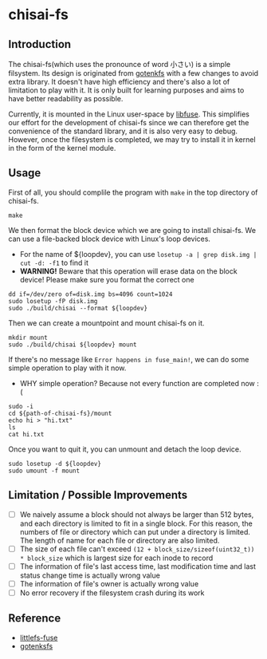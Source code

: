 # chisai-fs

## Introduction

The chisai-fs(which uses the pronounce of word 小さい) is a simple filsystem. Its design
is originated from [gotenkfs](https://github.com/carlosgaldino/gotenksfs) with
a few changes to avoid extra library. It doesn't have high efficiency and
there's also a lot of limitation to play with it. It is only built for learning
purposes and aims to have better readability as possible.

Currently, it is mounted in the Linux user-space by
[libfuse](https://github.com/libfuse/libfuse). This simplifies our effort for the
development of chisai-fs since we can therefore get the convenience of
the standard library, and it is also very easy to debug. However, once the filesystem
is completed, we may try to install it in kernel in the form of the kernel module.

## Usage

First of all, you should complile the program with `make` in the top
directory of chisai-fs.
```
make
```

We then format the block device which we are going to install chisai-fs.
We can use a file-backed block device with Linux's loop devices.
* For the name of ${loopdev}, you can use `losetup -a | grep disk.img | cut -d: -f1`
to find it
* **WARNING!** Beware that this operation will erase data on the block device!
Please make sure you format the correct one
```
dd if=/dev/zero of=disk.img bs=4096 count=1024
sudo losetup -fP disk.img
sudo ./build/chisai --format ${loopdev}
```

Then we can create a mountpoint and mount chisai-fs on it.
```
mkdir mount
sudo ./build/chisai ${loopdev} mount
```

If there's no message like `Error happens in fuse_main!`, we can do some
simple operation to play with it now.
* WHY simple operation? Because not every function are completed now :(
```
sudo -i
cd ${path-of-chisai-fs}/mount
echo hi > "hi.txt"
ls
cat hi.txt
```

Once you want to quit it, you can unmount and detach the loop device.
```
sudo losetup -d ${loopdev}
sudo umount -f mount
```

## Limitation / Possible Improvements

- [ ] We naively assume a block should not always be larger than 512 bytes,
and each directory is limited to fit in a single block. For this reason, the
numbers of file or directory which can put under a directory is limited. The
length of name for each file or directory are also limited.
- [ ] The size of each file can't exceed `(12 + block_size/sizeof(uint32_t)) * block_size`
which is largest size for each inode to record
- [ ] The information of file's last access time, last modification time and
last status change time is actually wrong value
- [ ] The information of file's owner is actually wrong value
- [ ] No error recovery if the filesystem crash during its work

## Reference
* [littlefs-fuse](https://github.com/littlefs-project/littlefs-fuse)
* [gotenksfs](https://github.com/carlosgaldino/gotenksfs)
